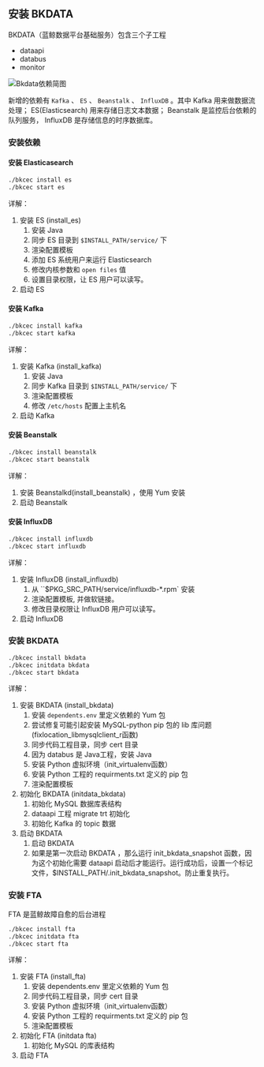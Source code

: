 ## 安装 BKDATA

BKDATA（蓝鲸数据平台基础服务）包含三个子工程

- dataapi
- databus
- monitor

![Bkdata依赖简图](/assets/bkdata_depends.png)

新增的依赖有 `Kafka` 、 `ES` 、 `Beanstalk` 、 `InfluxDB` 。其中 Kafka 用来做数据流处理； ES(Elasticsearch) 用来存储日志文本数据； Beanstalk 是监控后台依赖的队列服务， InfluxDB 是存储信息的时序数据库。

### 安装依赖

#### 安装 Elasticasearch

```bash
./bkcec install es
./bkcec start es
```

详解：

1. 安装 ES (install_es)
    1. 安装 Java
    2. 同步 ES 目录到 `$INSTALL_PATH/service/` 下
    3. 渲染配置模板
    4. 添加 ES 系统用户来运行 Elasticsearch
    5. 修改内核参数和 `open files` 值
    6. 设置目录权限，让 ES 用户可以读写。
2. 启动 ES

#### 安装 Kafka

```bash
./bkcec install kafka
./bkcec start kafka
```

详解：

1. 安装 Kafka (install_kafka)
    1. 安装 Java
    2. 同步 Kafka 目录到 `$INSTALL_PATH/service/` 下
    3. 渲染配置模板
    4. 修改 `/etc/hosts` 配置上主机名
2. 启动 Kafka

#### 安装 Beanstalk

```bash
./bkcec install beanstalk
./bkcec start beanstalk
```

详解：

1. 安装 Beanstalkd(install_beanstalk) ，使用 Yum 安装
2. 启动 Beanstalk

#### 安装 InfluxDB

```bash
./bkcec install influxdb
./bkcec start influxdb
```

详解：

1. 安装 InfluxDB (install_influxdb)
    1. 从 ``$PKG_SRC_PATH/service/influxdb-*.rpm` 安装
    2. 渲染配置模板, 并做软链接。
    3. 修改目录权限让 InfluxDB 用户可以读写。
2. 启动 InfluxDB

### 安装 BKDATA

```bash
./bkcec install bkdata
./bkcec initdata bkdata
./bkcec start bkdata
```

详解：

1. 安装 BKDATA (install_bkdata)
    1. 安装 `dependents.env` 里定义依赖的 Yum 包
    2. 尝试修复可能引起安装 MySQL-python pip 包的 lib 库问题 (fixlocation_libmysqlclient_r函数)
    3. 同步代码工程目录，同步 cert 目录
    4. 因为 databus 是 Java工程，安装 Java
    5. 安装 Python 虚拟环境（init_virtualenv函数）
    6. 安装 Python 工程的 requirments.txt 定义的 pip 包
    7. 渲染配置模板
2. 初始化 BKDATA (initdata_bkdata)
    1. 初始化 MySQL 数据库表结构
    2. dataapi 工程 migrate trt 初始化
    3. 初始化 Kafka 的 topic 数据
3. 启动 BKDATA
    1. 启动 BKDATA
    2. 如果是第一次启动 BKDATA ，那么运行 init_bkdata_snapshot 函数，因为这个初始化需要 dataapi 启动后才能运行。运行成功后，设置一个标记文件，$INSTALL_PATH/.init_bkdata_snapshot。防止重复执行。

### 安装 FTA

FTA 是蓝鲸故障自愈的后台进程

```bash
./bkcec install fta
./bkcec initdata fta
./bkcec start fta
```

详解：

1. 安装 FTA  (install_fta)
    1. 安装 dependents.env 里定义依赖的 Yum 包
    2. 同步代码工程目录，同步 cert 目录
    3. 安装 Python 虚拟环境（init_virtualenv函数）
    4. 安装 Python 工程的 requirments.txt 定义的 pip 包
    5. 渲染配置模板
2. 初始化 FTA (initdata fta)
    1. 初始化 MySQL 的库表结构
3. 启动 FTA
